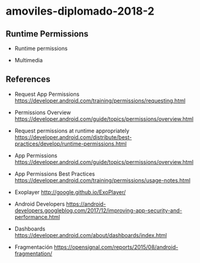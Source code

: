# amoviles-diplomado-2018-2

## Runtime Permissions
  
- Runtime permissions

- Multimedia


## References 

- Request App Permissions https://developer.android.com/training/permissions/requesting.html

- Permissions Overview https://developer.android.com/guide/topics/permissions/overview.html

- Request permissions at runtime appropriately https://developer.android.com/distribute/best-practices/develop/runtime-permissions.html

- App Permissions https://developer.android.com/guide/topics/permissions/overview.html

- App Permissions Best Practices https://developer.android.com/training/permissions/usage-notes.html

- Exoplayer http://google.github.io/ExoPlayer/

- Android Developers https://android-developers.googleblog.com/2017/12/improving-app-security-and-performance.html

- Dashboards https://developer.android.com/about/dashboards/index.html

- Fragmentación https://opensignal.com/reports/2015/08/android-fragmentation/